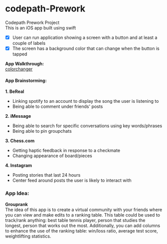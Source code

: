 # codepath-Prework
Codepath Prework Project  
This is an iOS app built using swift  
- [x] User can run application showing a screen with a button and at least a couple of labels
- [x] The screen has a background color that can change when the button is tapped

**App Walkthrough:**  
[colorchanger](https://i.imgur.com/Ic4VN6S.mp4)

**<h4>App Brainstorming:</h4>**

**1. BeReal**
 - Linking spotify to an account to display the song the user is listening to
 - Being able to comment under friends' posts
 
**2. iMessage**
 - Being able to search for specific conversations using key words/phrases
 - Being able to pin groupchats

**3. Chess.com**
 - Getting haptic feedback in response to a checkmate
 - Changing appearance of board/pieces

**4. Instagram**
 - Posting stories that last 24 hours
 - Center feed around posts the user is likely to interact with
 
**<h3>App Idea:</h3>**
 **Grouprank**   
 The idea of this app is to create a virtual community with your friends where you can view and make edits to a ranking table. This table could be used to track/rank anything: best table tennis player, person that studies the longest, person that works out the most. Additionally, you can add columns to enhance the use of the ranking table: win/loss ratio, average test score, weightlifting statistics. 

